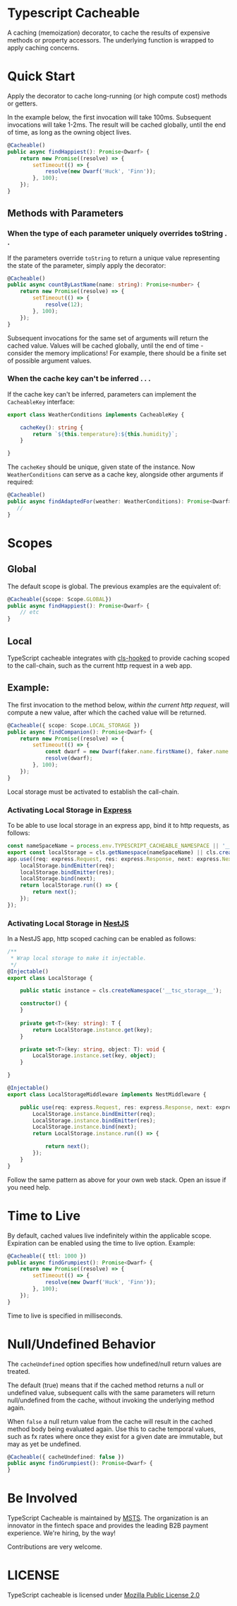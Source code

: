 # Typescript Cacheable

A caching (memoization) decorator, to cache the results of expensive methods or property accessors. The underlying function is wrapped to apply 
caching concerns. 

# Quick Start 

Apply the decorator to cache long-running (or high compute cost) methods or getters. 

In the example below, the first invocation will take 100ms. Subsequent invocations will take 1-2ms. The result will be cached globally, until the end of time, as long as the owning object lives.  

```typescript
@Cacheable()
public async findHappiest(): Promise<Dwarf> {
    return new Promise((resolve) => {
        setTimeout(() => {
            resolve(new Dwarf('Huck', 'Finn'));
        }, 100);
    });
} 
```

## Methods with Parameters

### When the type of each parameter uniquely overrides toString . .  

If the parameters override `toString` to return a unique value representing the state of the parameter, simply apply 
the decorator: 

```typescript
@Cacheable()
public async countByLastName(name: string): Promise<number> {
    return new Promise((resolve) => {
        setTimeout(() => {
            resolve(12);
        }, 100);
    });
}
```

Subsequent invocations for the same set of arguments will return the cached value. Values will be cached globally, until the end of time - consider the memory implications! For example, there should be a finite set of possible argument values.   

### When the cache key can't be inferred . . .

If the cache key can't be inferred, parameters can implement the `CacheableKey` interface: 

```typescript
export class WeatherConditions implements CacheableKey {

    cacheKey(): string {
        return `${this.temperature}:${this.humidity}`;
    }

}
```

The `cacheKey` should be unique, given state of the instance. Now `WeatherConditions` can serve as a cache key, alongside other arguments if required: 

```typescript
@Cacheable()
public async findAdaptedFor(weather: WeatherConditions): Promise<Dwarf> {
   //
}
```

# Scopes 

## Global 

The default scope is global. The previous examples are the equivalent of: 

```typescript
@Cacheable({scope: Scope.GLOBAL})
public async findHappiest(): Promise<Dwarf> {
    // etc
} 
```

## Local 

TypeScript cacheable integrates with [cls-hooked](https://github.com/jeff-lewis/cls-hooked) to provide caching scoped to the call-chain, such as the current http request in a web app. 

## Example:

The first invocation to the method below, _within the current http request_, will compute a new value, after which the cached value will be returned. 

```typescript
@Cacheable({ scope: Scope.LOCAL_STORAGE })
public async findCompanion(): Promise<Dwarf> {
    return new Promise((resolve) => {
        setTimeout(() => {
            const dwarf = new Dwarf(faker.name.firstName(), faker.name.lastName());
            resolve(dwarf);
        }, 100);
    });
}
```

Local storage must be activated to establish the call-chain.  

### Activating Local Storage in [Express](https://expressjs.com/)

To be able to use local storage in an express app, bind it to http requests, as follows: 

```typescript
const nameSpaceName = process.env.TYPESCRIPT_CACHEABLE_NAMESPACE || '__tsc_storage__';
export const localStorage = cls.getNamespace(nameSpaceName) || cls.createNamespace(nameSpaceName);
app.use((req: express.Request, res: express.Response, next: express.NextFunction) => {
    localStorage.bindEmitter(req);
    localStorage.bindEmitter(res);
    localStorage.bind(next);
    return localStorage.run(() => {
        return next();
    });
});
```

### Activating Local Storage in [NestJS](https://nestjs.com/)

In a NestJS app, http scoped caching can be enabled as follows: 

```typescript
/**
 * Wrap local storage to make it injectable.
 */
@Injectable()
export class LocalStorage {

    public static instance = cls.createNamespace('__tsc_storage__');

    constructor() {
    }
    
    private get<T>(key: string): T {
        return LocalStorage.instance.get(key);
    }

    private set<T>(key: string, object: T): void {
        LocalStorage.instance.set(key, object);
    }

}

@Injectable()
export class LocalStorageMiddleware implements NestMiddleware {

    public use(req: express.Request, res: express.Response, next: express.NextFunction) {
        LocalStorage.instance.bindEmitter(req);
        LocalStorage.instance.bindEmitter(res);
        LocalStorage.instance.bind(next);
        return LocalStorage.instance.run(() => {

            return next();
        });
    }
}
```

Follow the same pattern as above for your own web stack. Open an issue if you need help. 

# Time to Live 

By default, cached values live indefinitely within the applicable scope. Expiration can be enabled using the time to live option. Example: 

```typescript
@Cacheable({ ttl: 1000 })
public async findGrumpiest(): Promise<Dwarf> {
    return new Promise((resolve) => {
        setTimeout(() => {
            resolve(new Dwarf('Huck', 'Finn'));
        }, 100);
    });
}
```
  
Time to live is specified in milliseconds. 

# Null/Undefined Behavior

The `cacheUndefined` option specifies how undefined/null return values are treated. 

The default (true) means that if the cached method returns a null or undefined value, subsequent calls with the same parameters will return null/undefined from the cache, without invoking the underlying method again. 

When `false` a null return value from the cache will result in the cached method body being evaluated again. Use this to cache temporal values, such as fx rates where once they exist for a given date are immutable, but may as yet be undefined.
                                 
```typescript
@Cacheable({ cacheUndefined: false })
public async findGrumpiest(): Promise<Dwarf> {    
}
```

# Be Involved

TypeScript Cacheable is maintained by [MSTS](https://www.msts.com/en). The organization is an innovator in the fintech space and provides the leading B2B payment experience. We're hiring, by the way! 

Contributions are very welcome.    

 

# LICENSE 

TypeScript cacheable is licensed under [Mozilla Public License 2.0](https://www.mozilla.org/en-US/MPL/2.0/)